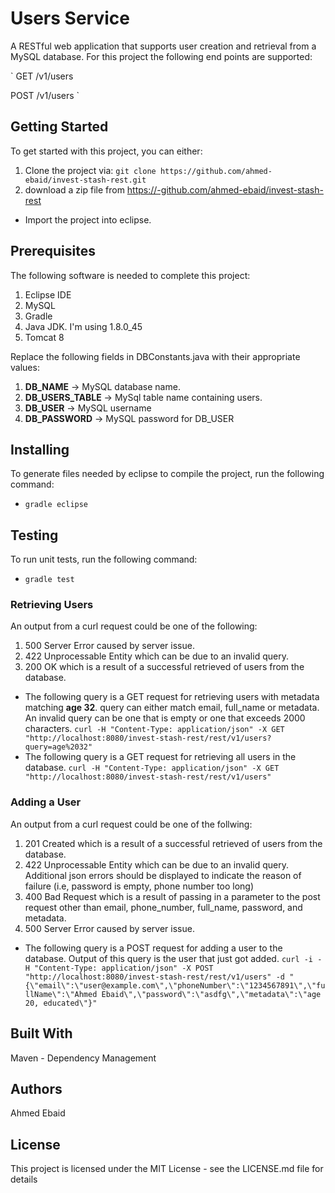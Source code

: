 # Users Service
A RESTful web application that supports user creation and retrieval from a MySQL database. For this project the following end points are supported:

`
GET /v1/users

POST /v1/users
`
## Getting Started
To get started with this project, you can either:
1. Clone the project via: `git clone https://github.com/ahmed-ebaid/invest-stash-rest.git`
2. download a zip file from https://-github.com/ahmed-ebaid/invest-stash-rest
* Import the project into eclipse.

## Prerequisites
The following software is needed to complete this project:
1. Eclipse IDE
2. MySQL
3. Gradle
4. Java JDK. I'm using 1.8.0_45
5. Tomcat 8

Replace the following fields in DBConstants.java with their appropriate values:
1. **DB_NAME** -> MySQL database name.
2. **DB_USERS_TABLE** ->  MySql table name containing users.
3. **DB_USER** ->  MySQL username
4. **DB_PASSWORD** ->  MySQL password for DB_USER

## Installing
To generate files needed by eclipse to compile the project, run the following command:
* `gradle eclipse`

## Testing
To run unit tests, run the following command:
* `gradle test`

### Retrieving Users
An output from a curl request could be one of the following:
1. 500 Server Error caused by server issue.
2. 422 Unprocessable Entity which can be due to an invalid query.
3. 200 OK which is a result of a successful retrieved of users from the database.

* The following query is a GET request for retrieving users with metadata matching **age 32**. query can either match email, full_name or metadata. An invalid query can be one that is empty or one that exceeds 2000 characters.
`curl -H "Content-Type: application/json" -X GET "http://localhost:8080/invest-stash-rest/rest/v1/users?query=age%2032"`
* The following query is a GET request for retrieving all users in the database.
 `curl -H "Content-Type: application/json" -X GET "http://localhost:8080/invest-stash-rest/rest/v1/users"`

### Adding a User
An output from a curl request could be one of the follwing:
1. 201 Created which is a result of a successful retrieved of users from the database.
2. 422 Unprocessable Entity which can be due to an invalid query. Additional json errors should be displayed to indicate the reason of failure (i.e, password is empty, phone number too long)
3. 400 Bad Request which is a result of passing in a parameter to the post request other than email, phone_number, full_name, password, and metadata.
4. 500 Server Error caused by server issue.

* The following query is a POST request for adding a user to the database. Output of this query is the user that just got added.
`curl -i -H "Content-Type: application/json" -X POST "http://localhost:8080/invest-stash-rest/rest/v1/users" -d "{\"email\":\"user@example.com\",\"phoneNumber\":\"1234567891\",\"fullName\":\"Ahmed Ebaid\",\"password\":\"asdfg\",\"metadata\":\"age 20, educated\"}"`

## Built With
Maven - Dependency Management

## Authors
Ahmed Ebaid

## License
This project is licensed under the MIT License - see the LICENSE.md file for details
